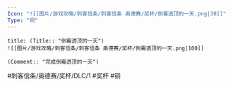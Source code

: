 ```yaml
---
Icon: "![[图片/游戏攻略/刺客信条/刺客信条 奥德赛/奖杯/倒霉透顶的一天.png|30]]"
Type: "铜"
---
```

```ad-common-bronze-trophy
title: (Title:: "倒霉透顶的一天")
![[图片/游戏攻略/刺客信条/刺客信条 奥德赛/奖杯/倒霉透顶的一天.png|100]]

(Comment:: "完成倒霉透顶的一天")
```

#刺客信条/奥德赛/奖杯/DLC/1 #奖杯 #铜
